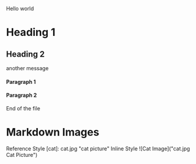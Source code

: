 Hello world
# Heading 1
## Heading 2
another message
#### Paragraph 1
#### Paragraph 2
End of the file


Markdown Images
==================

Reference Style
[cat]: cat.jpg "cat picture"
Inline Style
![Cat Image]("cat.jpg Cat Picture")